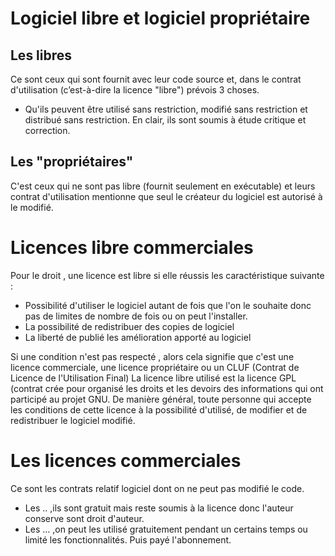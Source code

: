 # Logiciel libre et logiciel propriétaire
   
## Les libres

Ce sont ceux qui sont fournit avec leur code source et, dans le contrat d'utilisation (c’est-à-dire la licence "libre") prévois 3 choses.

-   Qu'ils peuvent être utilisé sans restriction, modifié sans restriction et distribué sans restriction.
    En clair, ils sont soumis à étude critique et correction.

## Les "propriétaires"
 
C'est ceux qui ne sont pas libre (fournit seulement en exécutable) et leurs contrat d'utilisation mentionne que seul le créateur du logiciel est autorisé à le modifié.

# Licences libre commerciales

Pour le droit , une licence est libre si elle réussis les caractéristique suivante :

-   Possibilité d'utiliser le logiciel autant de fois que l'on le souhaite donc pas de limites de nombre de fois ou on peut l'installer.
-   La possibilité de redistribuer des copies de logiciel
-   La liberté de publié les amélioration apporté au logiciel
    

Si une condition n'est pas respecté , alors cela signifie que c'est une licence commerciale, une licence propriétaire ou un CLUF (Contrat de Licence de l'Utilisation Final)
La licence libre utilisé est la licence GPL (contrat crée pour organisé les droits et les devoirs des informations qui ont participé au projet GNU.
De manière général, toute personne qui accepte les conditions de cette licence à la possibilité d'utilisé, de modifier et de redistribuer le logiciel modifié.

# Les licences commerciales
    

Ce sont les contrats relatif logiciel dont on ne peut pas modifié le code.

-   Les .. ,ils sont gratuit mais reste soumis à la licence donc l'auteur conserve sont droit d'auteur.
-   Les … ,on peut les utilisé gratuitement pendant un certains temps ou limité les fonctionnalités. Puis payé l'abonnement.

